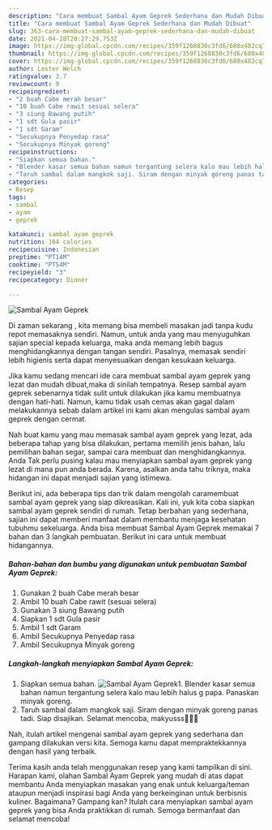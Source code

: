 ```yaml
---
description: "Cara membuat Sambal Ayam Geprek Sederhana dan Mudah Dibuat"
title: "Cara membuat Sambal Ayam Geprek Sederhana dan Mudah Dibuat"
slug: 363-cara-membuat-sambal-ayam-geprek-sederhana-dan-mudah-dibuat
date: 2021-04-28T20:27:29.753Z
image: https://img-global.cpcdn.com/recipes/359f1268830c3fd6/680x482cq70/sambal-ayam-geprek-foto-resep-utama.jpg
thumbnail: https://img-global.cpcdn.com/recipes/359f1268830c3fd6/680x482cq70/sambal-ayam-geprek-foto-resep-utama.jpg
cover: https://img-global.cpcdn.com/recipes/359f1268830c3fd6/680x482cq70/sambal-ayam-geprek-foto-resep-utama.jpg
author: Lester Welch
ratingvalue: 3.7
reviewcount: 9
recipeingredient:
- "2 buah Cabe merah besar"
- "10 buah Cabe rawit sesuai selera"
- "3 siung Bawang putih"
- "1 sdt Gula pasir"
- "1 sdt Garam"
- "Secukupnya Penyedap rasa"
- "Secukupnya Minyak goreng"
recipeinstructions:
- "Siapkan semua bahan."
- "Blender kasar semua bahan namun tergantung selera kalo mau lebih halus g papa. Panaskan minyak goreng."
- "Taruh sambal dalam mangkok saji. Siram dengan minyak goreng panas tadi. Siap disajikan. Selamat mencoba, makyusss🥰🥰🥰"
categories:
- Resep
tags:
- sambal
- ayam
- geprek

katakunci: sambal ayam geprek 
nutrition: 164 calories
recipecuisine: Indonesian
preptime: "PT14M"
cooktime: "PT54M"
recipeyield: "3"
recipecategory: Dinner

---
```



![Sambal Ayam Geprek](https://img-global.cpcdn.com/recipes/359f1268830c3fd6/680x482cq70/sambal-ayam-geprek-foto-resep-utama.jpg)

Di zaman  sekarang , kita memang bisa membeli masakan jadi tanpa kudu repot memasaknya sendiri. Namun, untuk anda yang mau menyuguhkan sajian special kepada keluarga, maka anda memang lebih bagus menghidangkannya dengan tangan sendiri. Pasalnya, memasak sendiri lebih higienis serta dapat menyesuaikan dengan kesukaan keluarga.

Jika kamu sedang mencari ide cara membuat sambal ayam geprek yang lezat dan mudah dibuat,maka di sinilah tempatnya. Resep sambal ayam geprek  sebenarnya tidak sulit untuk dilakukan jika kamu membuatnya dengan hati-hati. Namun, kamu tidak usah cemas akan gagal dalam melakukannya 
sebab dalam artikel ini kami akan mengulas sambal ayam geprek dengan cermat.  



Nah buat kamu yang mau memasak sambal ayam geprek yang lezat, ada beberapa tahap yang bisa dilakukan, pertama memilih jenis bahan, lalu pemilihan bahan segar, sampai cara membuat dan menghidangkannya. Anda Tak perlu pusing kalau mau menyiapkan sambal ayam geprek yang lezat di mana pun anda berada. Karena, asalkan anda  tahu triknya, maka hidangan ini dapat menjadi sajian yang istimewa.

Berikut ini, ada beberapa tips dan trik dalam mengolah caramembuat sambal ayam geprek yang siap dikreasikan. Kali ini, yuk kita coba siapkan sambal ayam geprek sendiri di rumah. Tetap berbahan yang sederhana, sajian ini dapat memberi manfaat dalam membantu menjaga kesehatan tubuhmu sekeluarga. Anda bisa membuat Sambal Ayam Geprek memakai 7 bahan dan 3 langkah pembuatan. Berikut ini cara untuk membuat hidangannya.

<!--inarticleads1-->

##### Bahan-bahan dan bumbu yang digunakan untuk pembuatan Sambal Ayam Geprek:

1. Gunakan 2 buah Cabe merah besar
1. Ambil 10 buah Cabe rawit (sesuai selera)
1. Gunakan 3 siung Bawang putih
1. Siapkan 1 sdt Gula pasir
1. Ambil 1 sdt Garam
1. Ambil Secukupnya Penyedap rasa
1. Ambil Secukupnya Minyak goreng




<!--inarticleads2-->

##### Langkah-langkah menyiapkan Sambal Ayam Geprek:

1. Siapkan semua bahan.
<img src="https://img-global.cpcdn.com/steps/f0fd2d2ebdb57053/160x128cq70/sambal-ayam-geprek-langkah-memasak-1-foto.jpg" alt="Sambal Ayam Geprek">1. Blender kasar semua bahan namun tergantung selera kalo mau lebih halus g papa. Panaskan minyak goreng.
1. Taruh sambal dalam mangkok saji. Siram dengan minyak goreng panas tadi. Siap disajikan. Selamat mencoba, makyusss🥰🥰🥰




Nah, itulah artikel mengenai  sambal ayam geprek  yang sederhana dan gampang dilakukan versi kita. Semoga kamu dapat mempraktekkannya dengan hasil yang terbaik. 

Terima kasih anda telah menggunakan resep yang kami tampilkan di sini. Harapan kami, olahan  Sambal Ayam Geprek yang mudah di atas dapat membantu Anda menyiapkan masakan yang enak untuk keluarga/teman ataupun menjadi inspirasi bagi Anda yang berkeinginan untuk berbisnis kuliner. Bagaimana? Gampang kan? Itulah cara menyiapkan sambal ayam geprek yang bisa Anda praktikkan di rumah. Semoga bermanfaat dan selamat mencoba!

